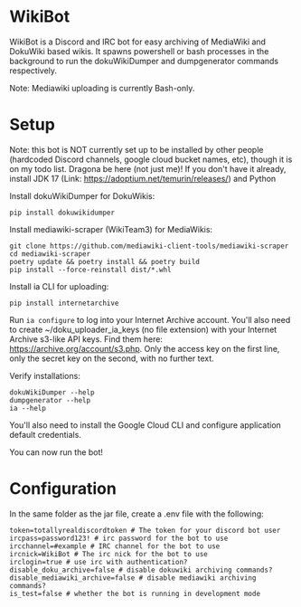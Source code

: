 # WikiBot
WikiBot is a Discord and IRC bot for easy archiving of MediaWiki and DokuWiki based wikis. It spawns powershell or bash processes in the background to run the dokuWikiDumper and dumpgenerator commands respectively.

Note: Mediawiki uploading is currently Bash-only. 

# Setup
Note: this bot is NOT currently set up to be installed by other people (hardcoded Discord channels, google cloud bucket names, etc), though it is on my todo list. Dragona be here (not just me)!
If you don't have it already, install JDK 17 (Link: https://adoptium.net/temurin/releases/) and Python

Install dokuWikiDumper for DokuWikis:

```
pip install dokuwikidumper
```

Install mediawiki-scraper (WikiTeam3) for MediaWikis:

```
git clone https://github.com/mediawiki-client-tools/mediawiki-scraper
cd mediawiki-scraper
poetry update && poetry install && poetry build
pip install --force-reinstall dist/*.whl
```

Install ia CLI for uploading:

```
pip install internetarchive
```

Run `ia configure` to log into your Internet Archive account. You'll also need to create ~/doku_uploader_ia_keys (no file extension) with your Internet Archive s3-like API keys. Find them here: https://archive.org/account/s3.php. Only the access key on the first line, only the secret key on the second, with no further text.

Verify installations:

```
dokuWikiDumper --help
dumpgenerator --help
ia --help
```

You'll also need to install the Google Cloud CLI and configure application default credentials.

You can now run the bot!

# Configuration
In the same folder as the jar file, create a .env file with the following:

```env
token=totallyrealdiscordtoken # The token for your discord bot user
ircpass=password123! # irc password for the bot to use
ircchannel=#example # IRC channel for the bot to use
ircnick=WikiBot # The irc nick for the bot to use
irclogin=true # use irc with authentication?
disable_doku_archive=false # disable dokuwiki archiving commands?
disable_mediawiki_archive=false # disable mediawiki archiving commands?
is_test=false # whether the bot is running in development mode
```
